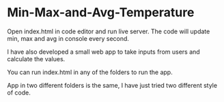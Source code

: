 # Min-Max-and-Avg-Temperature
Open index.html in code editor and run live server.
The code will update min, max and avg in console every second.

I have also developed a small web app to take inputs from users and calculate the values.

You can run index.html in any of the folders to run the app.

App in two different folders is the same, I have just tried two different style of code.

